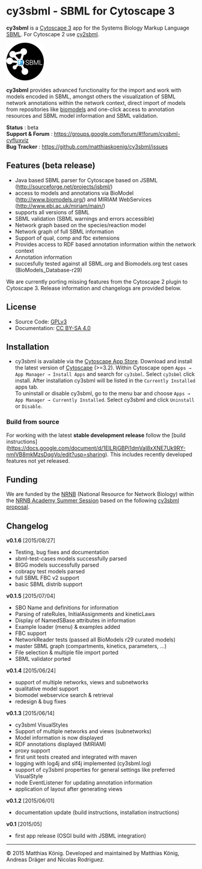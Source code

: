 # cy3sbml - SBML for Cytoscape 3
**cy3sbml** is a [Cytoscape 3](http://www.cytoscape.org) app for the Systems Biology Markup Language [SBML](http://www.sbml.org). For Cytoscape 2 use [cy2sbml](https://github.com/matthiaskoenig/cy2sbml).

![alt tag](./docs/images/logo100.png) 

**cy3sbml** provides advanced functionality for the import and work with models encoded in SBML, amongst others the 
visualization of SBML network annotations within the network context, direct import of models from repositories like [biomodels](http://www.biomodels.org) and one-click access to annotation resources and SBML model information and SBML validation.

**Status** : beta  
**Support & Forum** : https://groups.google.com/forum/#!forum/cysbml-cyfluxviz  
**Bug Tracker** : https://github.com/matthiaskoenig/cy3sbml/issues  

## Features (beta release)
* Java based SBML parser for Cytoscape based on JSBML (http://sourceforge.net/projects/jsbml/)
* access to models and annotations via BioModel 
  (http://www.biomodels.org/) and MIRIAM WebServices (http://www.ebi.ac.uk/miriam/main/)
* supports all versions of SBML
* SBML validation (SBML warnings and errors accessible)
* Network graph based on the species/reaction model
* Network graph of full SBML information
* Support of qual, comp and fbc extensions
* Provides access to RDF based annotation information within
  the network context
* Annotation information 
* succesfully tested against all SBML.org and Biomodels.org test
  cases (BioModels_Database-r29)

We are currently porting missing features from the Cytoscape 2 plugin to Cytoscape 3. Release information and changelogs are provided below.

## License
* Source Code: [GPLv3](http://opensource.org/licenses/GPL-3.0)
* Documentation: [CC BY-SA 4.0](http://creativecommons.org/licenses/by-sa/4.0/)

## Installation
* cy3sbml is available via the [Cytoscape App Store](http://apps.cytoscape.org/apps/cy3sbml). Download and install the latest version of [Cytoscape](http://www.cytoscape.org/) (>=3.2).  Within Cytoscape open `Apps → App Manager → Install Apps` and search for `cy3sbml`. Select `cy3sbml` click install. After installation cy3sbml will be listed in the `Currently Installed` apps tab.  
To uninstall or disable cy3sbml, go to the menu bar and choose `Apps → App Manager → Currently Installed`. Select cy3sbml and click `Uninstall` or `Disable`.

### Build from source
For working with the latest **stable development release** follow the [build instructions] (https://docs.google.com/document/d/1EILRjGBPi1dmVaI8xXNE7Uk9RY-nmlVB8mkMzsDqgVo/edit?usp=sharing). This includes recently developed features not yet released.

## Funding
We are funded by the [NRNB](http://nrnb.org) (National Resource for Network Biology) within the [NRNB Academy Summer Session](http://nrnb.org/gsoc.html) based on the following [cy3sbml proposal](https://docs.google.com/document/d/1a3t1EWuSqc3AOxtNoxPcZFSZqMPsKSMBLFJIS_P7Q4g/edit?usp=sharing).

## Changelog
**v0.1.6** [2015/08/27]
* Testing, bug fixes and documentation
* sbml-test-cases models successfully parsed
* BIGG models successfully parsed
* cobrapy test models parsed
* full SBML FBC v2 support
* basic SBML distrib support

**v0.1.5** [2015/07/04]
* SBO Name and definitions for information
* Parsing of rateRules, InitialAssignments and kineticLaws
* Display of NamedSBase attributes in information
* Example loader (menu) & examples added
* FBC support
* NetworkReader tests (passed all BioModels r29 curated models)
* master SBML graph (compartments, kinetics, parameters, ...)
* File selection & multiple file import ported
* SBML validator ported

**v0.1.4** [2015/06/24]
* support of multiple networks, views and subnetworks
* qualitative model support
* biomodel webservice search & retrieval
* redesign & bug fixes

**v0.1.3** [2015/06/14]
* cy3sbml VisualStyles
* Support of multiple networks and views (subnetworks)
* Model information is now displayed 
* RDF annotations displayed (MIRIAM) 
* proxy support
* first unit tests created and integrated with maven
* logging with log4j and slf4j implemented (cy3sbml.log)
* support of cy3sbml properties for general settings like preferred VisualStyle
* node EventListener for updating annotation information
* application of layout after generating views

**v0.1.2** [2015/06/01]
* documentation update (build instructions, installation instructions)

**v0.1** [2015/05]
* first app release (OSGI build with JSBML integration)


----
&copy; 2015 Matthias König. Developed and maintained by Matthias König, Andreas Dräger and Nicolas Rodriguez.
